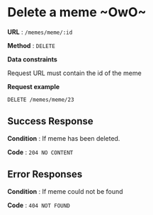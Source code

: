 # Delete a meme ~OwO~

**URL** : `/memes/meme/:id`

**Method** : `DELETE`

**Data constraints**

Request URL must contain the id of the meme

**Request example**

`DELETE /memes/meme/23`

## Success Response

**Condition** : If meme has been deleted.

**Code** : `204 NO CONTENT`

## Error Responses

**Condition** : If meme could not be found

**Code** : `404 NOT FOUND`